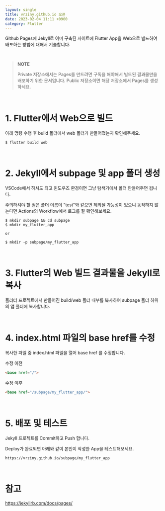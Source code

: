 ```yaml
---
layout: single
title: vrziny.github.io 오픈
date: 2023-02-04 11:11 +0900
category: Flutter
---
```


Github Pages에 Jekyll로 이미 구축된 사이트에 Flutter App을 Web으로 빌드하여 배포하는 방법에 대해서 기술합니다.

&nbsp;
>**NOTE**
>
> Private 저장소에서는 Pages를 만드려면 구독을 해야해서 빌드된 결과물만을 배포하기 위한 문서입니다. Public 저장소이면 해당 저장소에서 Pages를 생성하세요.

&nbsp;&nbsp;
# 1. Flutter에서 Web으로 빌드
아래 명령 수행 후 build 폴더에서 web 폴더가 만들어졌는지 확인해주세요.
```
$ flutter build web
```

&nbsp;&nbsp;
# 2. Jekyll에서 subpage 및 app 폴더 생성
VSCode에서 하셔도 되고 윈도우즈 환경이면 그냥 탐색기에서 폴더 만들어주면 됩니다.

주의하셔야 할 점은 폴더 이름이 "test"와 같으면 제외될 가능성이 있으니 동작하지 않는다면 Actions의 Workflow에서 로그를 잘 확인해보세요.

```
$ mkdir subpage && cd subpage
$ mkdir my_flutter_app

or

$ mkdir -p subpage/my_flutter_app
```

&nbsp;&nbsp;
# 3. Flutter의 Web 빌드 결과물을 Jekyll로 복사
플러터 프로젝트에서 만들어진 build/web 폴더 내부를 복사하여 subpage 폴더 하위의 앱 폴더에 복사합니다.

&nbsp;&nbsp;
# 4. index.html 파일의 base href를 수정

복사한 파일 중 index.html 파일을 열어 base href 를 수정합니다.

수정 이전
```html
<base href="/">
```
수정 이후
```html
<base href="/subpage/my_flutter_app/">
```

&nbsp;&nbsp;
# 5. 배포 및 테스트
Jekyll 프로젝트를 Commit하고 Push 합니다.

Deploy가 완료되면 아래와 같이 본인이 작성한 App을 테스트해보세요.
```
https://vrziny.github.io/subpage/my_flutter_app
```

&nbsp;&nbsp;
# 참고
https://jekyllrb.com/docs/pages/